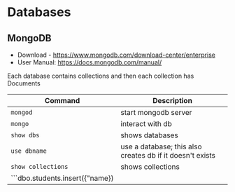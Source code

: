 # Databases

## MongoDB

- Download - https://www.mongodb.com/download-center/enterprise
- User Manual: https://docs.mongodb.com/manual/

Each database contains collections and then each collection has Documents

|Command | Description |
|--------|--------------------|
| ```mongod``` | start mongodb server|
| ```mongo``` | interact with db|
| ```show dbs```| shows databases|
| ```use dbname``` | use a database; this also creates db if it doesn't exists|
|```show collections``` | shows collections|
| ```dbo.students.insert({"name})

